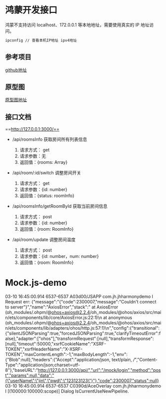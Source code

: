 

# 鸿蒙开发接口
鸿蒙不支持访问 localhost、172.0.0.1 等本地地址，需要使用真实的 IP 地址访问。

```bash
ipconfig // 查看本机IP地址 ipv4地址
```


## 参考项目

[github地址](https://github.com/iotjin/JhHarmonyDemo)

## 原型图

[原型图地址](https://www.figma.com/design/i547nGtb8NiDHJSObPEOzG/%E9%B8%BF%E8%92%99%E5%8E%9F%E5%9E%8B%E8%AE%BE%E8%AE%A1?node-id=0-1&t=WPwv9cFtX7pCWOfw-1)


## 接口文档

==http://127.0.0.1:3000/==

- /api/roomsInfo  获取房间所有列表信息
  1. 请求方式： get
  2. 请求参数：无
  3. 返回值：{rooms: Array<RoomInfo>}

- /api/room/:id/switch 调整房间开关
  1. 请求方式： get
  2. 请求参数：{id: number}
  3. 返回值：{status: roomInfo}

- /api/roomsInfo/getRoomById 获取当前房间信息
  1. 请求方式： post
  2. 请求参数：{id: number}
  3. 返回值：{room: RoomInfo}


- /api/room/update 调整房间温度
  1. 请求方式： post
  2. 请求参数：{id: number，num: number}
  3. 返回值：{room: RoomInfo}
# Mock.js-demo


03-10 16:45:00.914   6537-6537     A03d00/JSAPP                    com.jh.jhharmonydemo  I     Request err: {"message":"{\"code\":2300007,\"message\":\"Couldn't connect to server\"}","name":"AxiosError","stack":"    at AxiosError (oh_modules/.ohpm/@ohos+axios@2.2.4/oh_modules/@ohos/axios/src/main/ets/components/lib/core/AxiosError.js:22:1)\n    at anonymous (oh_modules/.ohpm/@ohos+axios@2.2.4/oh_modules/@ohos/axios/src/main/ets/components/lib/adapters/ohos/http.js:57:1)\n","config":{"transitional":{"silentJSONParsing":true,"forcedJSONParsing":true,"clarifyTimeoutError":false},"adapter":["ohos"],"transformRequest":[null],"transformResponse":[null],"timeout":50000,"xsrfCookieName":"XSRF-TOKEN","xsrfHeaderName":"X-XSRF-TOKEN","maxContentLength":-1,"maxBodyLength":-1,"env":{"Blob":null},"headers":{"Accept":"application/json, text/plain, */*","Content-Type":"application/json;charset=utf-8"},"baseURL":"http://127.0.0.1:3000/api/","url":"/mock/login","method":"post","params":null,"data":"{\"userName\":\"jin\",\"pwd\":\"123123123\"}"},"code":2300007,"status":null}
03-10 16:45:00.914   6537-6537     C0390d/AceOverlay               com.jh.jhharmonydemo  I     [(100000:100000:scope)] Dialog IsCurrentUseNewPipeline.